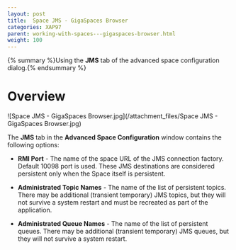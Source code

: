 ```yaml
---
layout: post
title:  Space JMS - GigaSpaces Browser
categories: XAP97
parent: working-with-spaces---gigaspaces-browser.html
weight: 100
---
```


{% summary %}Using the **JMS** tab of the advanced space configuration dialog.{% endsummary %}

# Overview

![Space JMS - GigaSpaces Browser.jpg](/attachment_files/Space JMS - GigaSpaces Browser.jpg)

The **JMS** tab in the **Advanced Space Configuration** window contains the following options:

- **RMI Port** - The name of the space URL of the JMS connection factory. Default 10098 port is used.
These JMS destinations are considered persistent only when the Space itself is persistent.

- **Administrated Topic Names** - The name of the list of persistent topics. There may be additional (transient temporary) JMS topics, but they will not survive a system restart and must be recreated as part of the application.
- **Administrated Queue Names** - The name of the list of persistent queues. There may be additional (transient temporary) JMS queues, but they will not survive a system restart.
